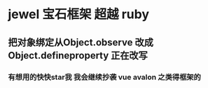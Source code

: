 # jewel 宝石框架 超越 ruby

## 把对象绑定从Object.observe 改成 Object.defineproperty 正在改写 

### 有想用的快快star我 我会继续抄袭 vue avalon 之类得框架的


